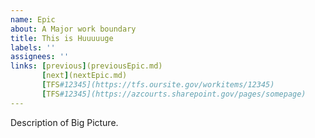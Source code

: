 ```yaml
---
name: Epic
about: A Major work boundary 
title: This is Huuuuuge
labels: ''
assignees: ''
links: [previous](previousEpic.md)
       [next](nextEpic.md)
       [TFS#12345](https://tfs.oursite.gov/workitems/12345)
       [TFS#12345](https://azcourts.sharepoint.gov/pages/somepage)
---
```


Description of Big Picture.